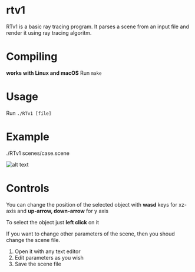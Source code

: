 # rtv1

RTv1 is a basic ray tracing program. It parses a scene from an input file and render it using ray tracing algoritm.

# Compiling

<b>works with Linux and macOS</b>
Run `make`

# Usage

Run `./RTv1 [file]`

# Example

./RTv1 scenes/case.scene

![alt text](https://i.imgur.com/Uj4xF2F.png)

# Controls 

You can change the position of the selected object with <b>wasd</b> keys for xz-axis and <b>up-arrow, down-arrow</b> for y axis

To select the object just <b>left click</b> on it

If you want to change other parameters of the scene, then you shoud change the scene file.
1. Open it with any text editor
2. Edit parameters as you wish
3. Save the scene file
